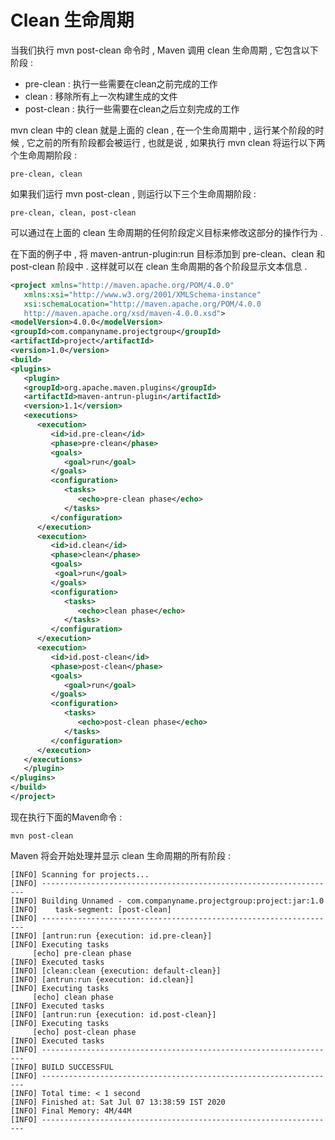 # Clean 生命周期

当我们执行 mvn post-clean 命令时 , Maven 调用 clean 生命周期 , 它包含以下阶段 :

* pre-clean : 执行一些需要在clean之前完成的工作
* clean : 移除所有上一次构建生成的文件
* post-clean : 执行一些需要在clean之后立刻完成的工作

mvn clean 中的 clean 就是上面的 clean , 在一个生命周期中 , 运行某个阶段的时候 , 它之前的所有阶段都会被运行 , 也就是说 , 如果执行 mvn clean 将运行以下两个生命周期阶段 :

```
pre-clean, clean
```

如果我们运行 mvn post-clean , 则运行以下三个生命周期阶段 :

```
pre-clean, clean, post-clean
```

可以通过在上面的 clean 生命周期的任何阶段定义目标来修改这部分的操作行为 . 

在下面的例子中 , 将 maven-antrun-plugin:run 目标添加到 pre-clean、clean 和 post-clean 阶段中 . 这样就可以在 clean 生命周期的各个阶段显示文本信息 . 

```XML
<project xmlns="http://maven.apache.org/POM/4.0.0"
   xmlns:xsi="http://www.w3.org/2001/XMLSchema-instance"
   xsi:schemaLocation="http://maven.apache.org/POM/4.0.0
   http://maven.apache.org/xsd/maven-4.0.0.xsd">
<modelVersion>4.0.0</modelVersion>
<groupId>com.companyname.projectgroup</groupId>
<artifactId>project</artifactId>
<version>1.0</version>
<build>
<plugins>
   <plugin>
   <groupId>org.apache.maven.plugins</groupId>
   <artifactId>maven-antrun-plugin</artifactId>
   <version>1.1</version>
   <executions>
      <execution>
         <id>id.pre-clean</id>
         <phase>pre-clean</phase>
         <goals>
            <goal>run</goal>
         </goals>
         <configuration>
            <tasks>
               <echo>pre-clean phase</echo>
            </tasks>
         </configuration>
      </execution>
      <execution>
         <id>id.clean</id>
         <phase>clean</phase>
         <goals>
          <goal>run</goal>
         </goals>
         <configuration>
            <tasks>
               <echo>clean phase</echo>
            </tasks>
         </configuration>
      </execution>
      <execution>
         <id>id.post-clean</id>
         <phase>post-clean</phase>
         <goals>
            <goal>run</goal>
         </goals>
         <configuration>
            <tasks>
               <echo>post-clean phase</echo>
            </tasks>
         </configuration>
      </execution>
   </executions>
   </plugin>
</plugins>
</build>
</project>
```

现在执行下面的Maven命令 : 

```
mvn post-clean
```

Maven 将会开始处理并显示 clean 生命周期的所有阶段 : 

```
[INFO] Scanning for projects...
[INFO] ------------------------------------------------------------------
[INFO] Building Unnamed - com.companyname.projectgroup:project:jar:1.0
[INFO]    task-segment: [post-clean]
[INFO] ------------------------------------------------------------------
[INFO] [antrun:run {execution: id.pre-clean}]
[INFO] Executing tasks
     [echo] pre-clean phase
[INFO] Executed tasks
[INFO] [clean:clean {execution: default-clean}]
[INFO] [antrun:run {execution: id.clean}]
[INFO] Executing tasks
     [echo] clean phase
[INFO] Executed tasks
[INFO] [antrun:run {execution: id.post-clean}]
[INFO] Executing tasks
     [echo] post-clean phase
[INFO] Executed tasks
[INFO] ------------------------------------------------------------------
[INFO] BUILD SUCCESSFUL
[INFO] ------------------------------------------------------------------
[INFO] Total time: < 1 second
[INFO] Finished at: Sat Jul 07 13:38:59 IST 2020
[INFO] Final Memory: 4M/44M
[INFO] ------------------------------------------------------------------
```



